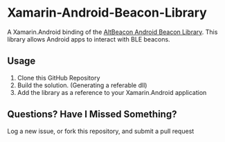 Xamarin-Android-Beacon-Library
==============================

A Xamarin.Android binding of the [AltBeacon Android Beacon Library](https://github.com/AltBeacon/android-beacon-library). This library allows Android apps to interact with BLE beacons.


## Usage

1. Clone this GitHub Repository
2. Build the solution. (Generating a referable dll)
4. Add the library as a reference to your Xamarin.Android application 

## Questions?  Have I Missed Something?

Log a new issue, or fork this repository, and submit a pull request